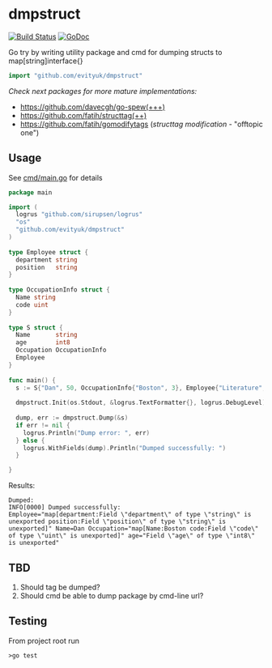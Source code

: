 # dmpstruct
[![Build Status](https://travis-ci.com/evityuk/dmpstruct.svg?branch=master)](https://travis-ci.com/evityuk/dmpstruct)
[![GoDoc](https://godoc.org/github.com/evityuk/dmpstruct?status.svg)](https://godoc.org/github.com/evityuk/dmpstruct)

Go try by writing utility package and cmd for dumping structs to map[string]interface{}

```Go
import "github.com/evityuk/dmpstruct"
```

*Check next packages for more mature implementations:*
 - https://github.com/davecgh/go-spew(+++)
 - https://github.com/fatih/structtag(++)
 - https://github.com/fatih/gomodifytags (*structtag modification* - "offtopic one")

## Usage

See [cmd/main.go]() for details

```Go
package main                                     

import (                                                                           
  logrus "github.com/sirupsen/logrus"                                              
  "os"                                                                             
  "github.com/evityuk/dmpstruct"                                                              
)                                                                                  
                                                                                   
type Employee struct {                                                             
  department string                                                                
  position   string                                                                
}                                                                                  
                                                                                   
type OccupationInfo struct {                                                       
  Name string                                                                      
  code uint                                                                        
}                                                                                  
                                                                                   
type S struct {                                                                    
  Name       string                                                                
  age        int8                                                                  
  Occupation OccupationInfo                                                        
  Employee                                                                         
}                                                                                  
                                                                                   
func main() {                                                                      
  s := S{"Dan", 50, OccupationInfo{"Boston", 3}, Employee{"Literature", "Writer"}} 
                                                                                   
  dmpstruct.Init(os.Stdout, &logrus.TextFormatter{}, logrus.DebugLevel)            
                                                                                   
  dump, err := dmpstruct.Dump(&s)                                                   
  if err != nil {                                                                  
    logrus.Println("Dump error: ", err)                                            
  } else {                                                                         
    logrus.WithFields(dump).Println("Dumped successfully: ")                       
  }                                                                                

}                                                                                  
```
Results:
```
Dumped: 
INFO[0000] Dumped successfully:                          
Employee="map[department:Field \"department\" of type \"string\" is unexported position:Field \"position\" of type \"string\" is unexported]" Name=Dan Occupation="map[Name:Boston code:Field \"code\" of type \"uint\" is unexported]" age="Field \"age\" of type \"int8\" is unexported"
```

## TBD

1. Should tag be dumped?
2. Should cmd be able to dump package by cmd-line url?


## Testing 
From project root run 
```
>go test
```

